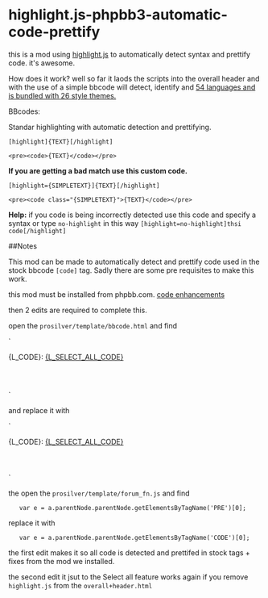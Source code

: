 highlight.js-phpbb3-automatic-code-prettify
===========================================

this is a mod using [highlight.js](http://softwaremaniacs.org/soft/highlight/en/) to automatically detect syntax and prettify code. it's awesome.

How does it work? well so far it laods the scripts into the overall header and with the use of a simple bbcode will detect, identify and [54 languages and is bundled with 26 style themes.](http://softwaremaniacs.org/media/soft/highlight/test.html)


BBcodes:

Standar highlighting with automatic detection and prettifying. 

`[highlight]{TEXT}[/highlight]`

`<pre><code>{TEXT}</code></pre>`

**If you are getting a bad match use this custom code.**


`[highlight={SIMPLETEXT}]{TEXT}[/highlight]`

`<pre><code class="{SIMPLETEXT}">{TEXT}</code></pre>`

**Help:** if you code is being incorrectly detected use this code and specify a syntax or type `no-highlight` in this way `[highlight=no-highlight]thsi code[/highlight]`


##Notes

This mod can be made to automatically detect and prettify code used in the stock bbcode `[code]` tag. Sadly there are some pre requisites to make this work.

this mod must be installed from phpbb.com.  [code enhancements](https://www.phpbb.com/customise/db/mod/code_enhancements/)

then 2 edits are required to complete this.

open the `prosilver/template/bbcode.html` and find

`<!-- BEGIN code_open --><dl class="codebox"><dt>{L_CODE}: <a href="#" onclick="selectCode(this); return false;">{L_SELECT_ALL_CODE}</a></dt><dd><pre><!-- END code_open -->
<!-- BEGIN code_close --></pre></dd></dl><!-- END code_close -->`

and replace it with

`<!-- BEGIN code_open --><dl class="codebox"><dt>{L_CODE}: <a href="#" onclick="selectCode(this); return false;">{L_SELECT_ALL_CODE}</a></dt><dd><pre><code><!-- END code_open -->
<!-- BEGIN code_close --></code></pre></dd></dl><!-- END code_close -->`

the open the `prosilver/template/forum_fn.js` and find

`	var e = a.parentNode.parentNode.getElementsByTagName('PRE')[0];`

replace it with

`	var e = a.parentNode.parentNode.getElementsByTagName('CODE')[0];`


the first edit makes it so all code is detected and prettifed in stock tags + fixes from the mod we installed.

the second edit it jsut to the Select all feature works again if you remove `highlight.js` from the `overall+header.html`